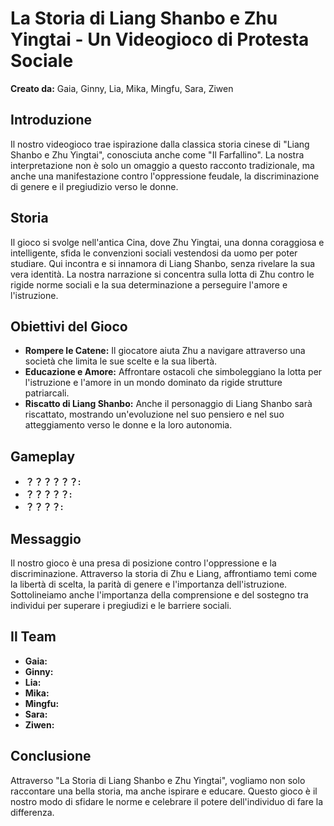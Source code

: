 # La Storia di Liang Shanbo e Zhu Yingtai - Un Videogioco di Protesta Sociale

**Creato da:** Gaia, Ginny, Lia, Mika, Mingfu, Sara, Ziwen

## Introduzione
Il nostro videogioco trae ispirazione dalla classica storia cinese di "Liang Shanbo e Zhu Yingtai", conosciuta anche come "Il Farfallino". La nostra interpretazione non è solo un omaggio a questo racconto tradizionale, ma anche una manifestazione contro l'oppressione feudale, la discriminazione di genere e il pregiudizio verso le donne.

## Storia
Il gioco si svolge nell'antica Cina, dove Zhu Yingtai, una donna coraggiosa e intelligente, sfida le convenzioni sociali vestendosi da uomo per poter studiare. Qui incontra e si innamora di Liang Shanbo, senza rivelare la sua vera identità. La nostra narrazione si concentra sulla lotta di Zhu contro le rigide norme sociali e la sua determinazione a perseguire l'amore e l'istruzione.

## Obiettivi del Gioco
- **Rompere le Catene:** Il giocatore aiuta Zhu a navigare attraverso una società che limita le sue scelte e la sua libertà.
- **Educazione e Amore:** Affrontare ostacoli che simboleggiano la lotta per l'istruzione e l'amore in un mondo dominato da rigide strutture patriarcali.
- **Riscatto di Liang Shanbo:** Anche il personaggio di Liang Shanbo sarà riscattato, mostrando un'evoluzione nel suo pensiero e nel suo atteggiamento verso le donne e la loro autonomia.

## Gameplay
- **？？？？？？:** 
- **？？？？？:** 
- **？？？？:** 
## Messaggio
Il nostro gioco è una presa di posizione contro l'oppressione e la discriminazione. Attraverso la storia di Zhu e Liang, affrontiamo temi come la libertà di scelta, la parità di genere e l'importanza dell'istruzione. Sottolineiamo anche l'importanza della comprensione e del sostegno tra individui per superare i pregiudizi e le barriere sociali.

## Il Team
- **Gaia:** 
- **Ginny:** 
- **Lia:** 
- **Mika:** 
- **Mingfu:** 
- **Sara:** 
- **Ziwen:** 

## Conclusione
Attraverso "La Storia di Liang Shanbo e Zhu Yingtai", vogliamo non solo raccontare una bella storia, ma anche ispirare e educare. Questo gioco è il nostro modo di sfidare le norme e celebrare il potere dell'individuo di fare la differenza.

